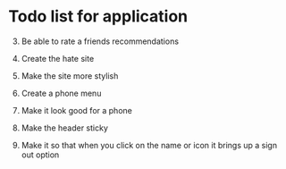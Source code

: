 # Todo list for application

3. Be able to rate a friends recommendations

4. Create the hate site

5. Make the site more stylish
6. Create a phone menu
7. Make it look good for a phone
8. Make the header sticky
9. Make it so that when you click on the name or icon it brings up a sign out option
